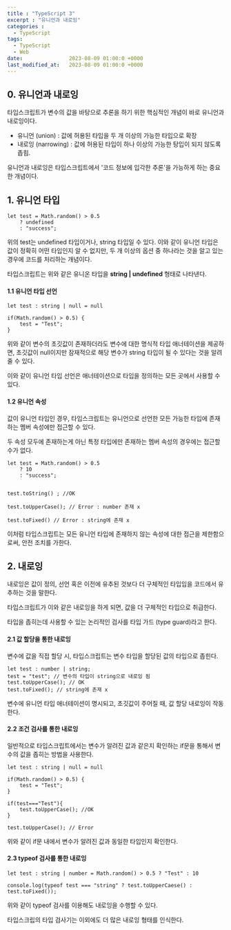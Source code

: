 ```yaml
---
title : "TypeScript 3"
excerpt : "유니언과 내로잉"
categories :
  - TypeScript
tags:
  - TypeScript
  - Web
date:               2023-08-09 01:00:0 +0000
last_modified_at:   2023-08-09 01:00:0 +0000
---
```



## 0. 유니언과 내로잉

타입스크립트가 변수의 값을 바탕으로 추론을 하기 위한 핵심적인 개념이 바로 유니언과 내로잉이다. 

* 유니언 (union) : 값에 허용된 타입을 두 개 이상의 가능한 타입으로 확장
* 내로잉 (narrowing) : 값에 허용된 타입이 하나 이상의 가능한 탕입이 되지 않도록 좁힘.

유니언과 내로잉은 타입스크립트에서 '코드 정보에 입각한 추론'을 가능하게 하는 중요한 개념이다.

## 1. 유니언 타입

```
let test = Math.random() > 0.5
    ? undefined 
    : "success";
```

위의 test는 undefined 타입이거나, string 타입일 수 있다.  이와 같이 유니언 타입은 값이 정확히 어떤 타입인지 알 수 없지만, 두 개 이상의 옵션 중 하나라는 것을 알고 있는 경우에 코드를 처리하는 개념이다. 


타입스크립트는 위와 같은 유니온 타입을 **string | undefined** 형태로 나타낸다.


#### 1.1 유니언 타입 선언
```
let test : string | null = null

if(Math.random() > 0.5) {
    test = "Test";
}

```

위와 같이 변수의 초깃값이 존재하더라도 변수에 대한 명식적 타입 애너테이션을 제공하면, 초깃값이 null이지만 잠재적으로 해당 변수가 string 타입이 될 수 있다는 것을 알려줄 수 있다. 

이와 같이 유니언 타입 선언은 애너테이션으로 타입을 정의하는 모든 곳에서 사용할 수 있다.

#### 1.2 유니언 속성

값이 유니언 타입인 경우, 타입스크립트는 유니언으로 선언한 모든 가능한 타입에 존재하는 멤버 속성에만 접근할 수 있다.

두 속성 모두에 존재하는게 아닌 특정 타입에만 존재하는 멤버 속성의 경우에는 접근할 수가 없다.

```
let test = Math.random() > 0.5
    ? 10 
    : "success";


test.toString() ; //OK

test.toUpperCase(); // Error : number 존재 x

test.toFixed() // Error : string에 존재 x
```

이처럼 타입스크립트는 모든 유니언 타입에 존재하지 않는 속성에 대한 접근을 제한함으로써, 안전 조치를 가한다. 

## 2. 내로잉

내로잉은 값이 정의, 선언 혹은 이전에 유추된 것보다 더 구체적인 타입임을 코드에서 유추하는 것을 말한다. 

타입스크립트가 이와 같은 내로잉을 하게 되면, 값을 더 구체적인 타입으로 취급한다.

타입을 좁히는데 사용할 수 있는 논리적인 검사를 타입 가드 (type guard)라고 한다. 

#### 2.1 값 할당을 통한 내로잉
변수에 값을 직접 할당 시, 타입스크립트는 변수 타입을 할당된 값의 타입으로 좁힌다.

```
let test : number | string;
test = "test"; // 변수의 타입이 string으로 내로잉 됨
test.toUpperCase(); // OK 
test.toFixed(); // string에 존재 x
```

변수에 유니언 타입 애너테이션이 명시되고, 초깃값이 주어질 때, 값 할당 내로잉이 작동한다.


#### 2.2 조건 검사를 통한 내로잉
일반적으로 타입스크립트에서는 변수가 알려진 값과 같은지 확인하는 if문을 통해서 변수의 값을 좁히는 방법을 사용한다. 
```
let test : string | null = null

if(Math.random() > 0.5) {
    test = "Test";
}

if(test==="Test"){
    test.toUpperCase(); //OK
}

test.toUpperCase(); // Error

```

위와 같이 if문 내에서 변수가 알려진 값과 동일한 타입인지 확인한다.

#### 2.3 typeof 검사를 통한 내로잉

```
let test : string | number = Math.random() > 0.5 ? "Test" : 10

console.log(typeof test === "string" ? test.toUpperCaese() : test.toFixed());

```


위와 같이 typeof 검사를 이용해도 내로잉을 수행할 수 있다. 


타입스크립의 타입 검사기는 이외에도 더 많은 내로잉 형태를 인식한다.